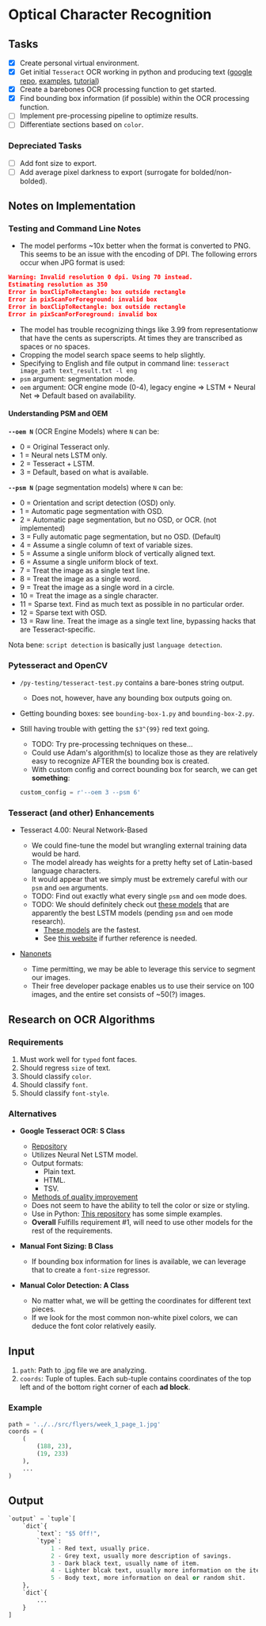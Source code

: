 # Optical Character Recognition

## Tasks

* [x] Create personal virtual environment.
* [x] Get initial `Tesseract` OCR working in python and producing text ([google repo](https://github.com/tesseract-ocr/tesseract), [examples](https://github.com/nikhilkumarsingh/tesseract-python), [tutorial](https://nanonets.com/blog/ocr-with-tesseract/#introduction))
* [x] Create a barebones OCR processing function to get started.
* [x] Find bounding box information (if possible) within the OCR processing function.
* [ ] Implement pre-processing pipeline to optimize results.
* [ ] Differentiate sections based on `color`.

### Depreciated Tasks

* [ ] Add font size to export.
* [ ] Add average pixel darkness to export (surrogate for bolded/non-bolded).

## Notes on Implementation

### Testing and Command Line Notes

* The model performs ~10x better when the format is converted to PNG. This seems to be an issue with 
the encoding of DPI. The following errors occur when JPG format is used:

```JSON
Warning: Invalid resolution 0 dpi. Using 70 instead.
Estimating resolution as 350
Error in boxClipToRectangle: box outside rectangle
Error in pixScanForForeground: invalid box
Error in boxClipToRectangle: box outside rectangle
Error in pixScanForForeground: invalid box
```

* The model has trouble recognizing things like 3.99 from representationw that have the cents as superscripts. At times they are transcribed as spaces or no spaces.
* Cropping the model search space seems to help slightly.
* Specifying to English and file output in command line: `tesseract image_path text_result.txt -l eng`
* `psm` argument: segmentation mode.
* `oem` argument: OCR engine mode (0-4), legacy engine => LSTM + Neural Net => Default based on availability.

#### Understanding PSM and OEM

**`--oem N`** (OCR Engine Models) where `N` can be:

* 0 = Original Tesseract only.
* 1 = Neural nets LSTM only.
* 2 = Tesseract + LSTM.
* 3 = Default, based on what is available.

**`--psm N`** (page segmentation models) where `N` can be:

* 0 = Orientation and script detection (OSD) only.
* 1 = Automatic page segmentation with OSD.
* 2 = Automatic page segmentation, but no OSD, or OCR. (not implemented)
* 3 = Fully automatic page segmentation, but no OSD. (Default)
* 4 = Assume a single column of text of variable sizes.
* 5 = Assume a single uniform block of vertically aligned text.
* 6 = Assume a single uniform block of text.
* 7 = Treat the image as a single text line.
* 8 = Treat the image as a single word.
* 9 = Treat the image as a single word in a circle.
* 10 = Treat the image as a single character.
* 11 = Sparse text. Find as much text as possible in no particular order.
* 12 = Sparse text with OSD.
* 13 = Raw line. Treat the image as a single text line, bypassing hacks that are Tesseract-specific.

Nota bene: `script detection` is basically just `language detection`.


### Pytesseract and OpenCV

* `/py-testing/tesseract-test.py` contains a bare-bones string output.
  * Does not, however, have any bounding box outputs going on.
* Getting bounding boxes: see `bounding-box-1.py` and `bounding-box-2.py`.
* Still having trouble with getting the `$3^{99}` red text going. 
  * TODO: Try pre-processing techniques on these...
  * Could use Adam's algorithm(s) to localize those as they are relatively easy to recognize AFTER the bounding box is created.
  * With custom config and correct bounding box for search, we can get **something**:

  ```python
  custom_config = r'--oem 3 --psm 6'
  ```

### Tesseract (and other) Enhancements

* Tesseract 4.00: Neural Network-Based
  * We could fine-tune the model but wrangling external training data would be hard.
  * The model already has weights for a pretty hefty set of Latin-based language characters.
  * It would appear that we simply must be extremely careful with our `psm` and `oem` arguments.
  * TODO: Find out exactly what every single `psm` and `oem` mode does.
  * TODO: We should definitely check out [these models](https://github.com/tesseract-ocr/tessdata_best) that are apparently the best LSTM models (pending `psm` and `oem` mode research).
    * [These models](https://github.com/tesseract-ocr/tessdata_fast) are the fastest.
    * See [this website](https://www.endpoint.com/blog/2018/07/09/training-tesseract-models-from-scratch) if further reference is needed.

* [Nanonets](https://nanonets.com/pricing/)
  * Time permitting, we may be able to leverage this service to segment our images.
  * Their free developer package enables us to use their service on 100 images, and the 
  entire set consists of ~50(?) images.


## Research on OCR Algorithms

### Requirements

1. Must work well for `typed` font faces.
2. Should regress `size` of text.
3. Should classify `color`.
4. Should classify `font`.
5. Should classify `font-style`.

### Alternatives

* **Google Tesseract OCR: S Class**
  * [Repository](https://github.com/tesseract-ocr/tesseract)
  * Utilizes Neural Net LSTM model.
  * Output formats: 
    * Plain text.
	* HTML.
	* TSV. 
  * [Methods of quality improvement](https://github.com/tesseract-ocr/tesseract/wiki/ImproveQuality)
  * Does not seem to have the ability to tell the color or size or styling.
  * Use in Python: [This repository](https://github.com/nikhilkumarsingh/tesseract-python) has some simple examples.
  * **Overall** Fulfills requirement #1, will need to use other models for the rest of the requirements.

* **Manual Font Sizing: B Class**
  * If bounding box information for lines is available, we can leverage that to create a `font-size` regressor.

* **Manual Color Detection: A Class**
  * No matter what, we will be getting the coordinates for different text pieces.
  * If we look for the most common non-white pixel colors, we can deduce the font color relatively easily. 


## Input

1. `path`: Path to .jpg file we are analyzing.
2. `coords`: Tuple of tuples. Each sub-tuple contains coordinates of the top left and of the bottom right corner of each **ad block**.

### Example

```python
path = '../../src/flyers/week_1_page_1.jpg'
coords = (
    (
        (188, 23),
        (19, 233)
    ),
    ...
)
```

## Output

```python
`output` = `tuple`[
    `dict`{
        `text`: "$5 Off!",
		`type`: 
			1 - Red text, usually price.
			2 - Grey text, usually more description of savings.
			3 - Dark black text, usually name of item.
			4 - Lighter blcak text, usually more information on the item.
			5 - Body text, more information on deal or random shit. 
    },
    `dict`{
        ...
    }
]
```
